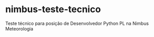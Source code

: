 # nimbus-teste-tecnico
Teste técnico para posição de Desenvolvedor Python PL na Nimbus Meteorologia
